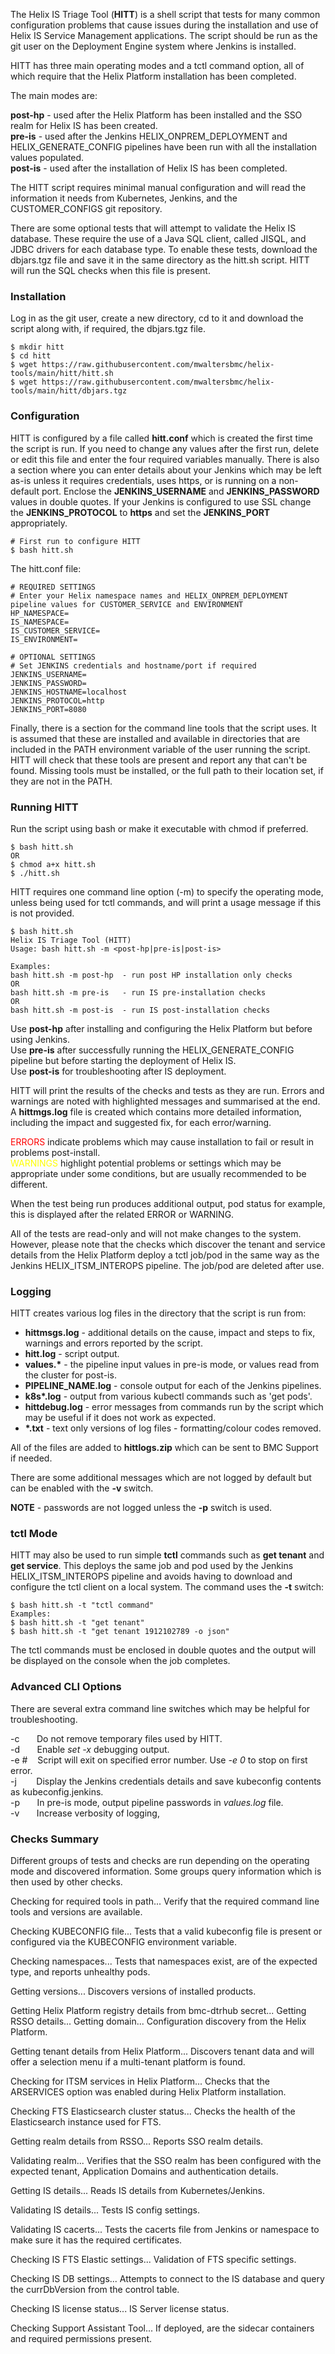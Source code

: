 The Helix IS Triage Tool (**HITT**) is a shell script that tests for many common configuration problems that cause issues during the installation and use of Helix IS Service Management applications.  The script should be run as the git user on the Deployment Engine system where Jenkins is installed.

HITT has three main operating modes and a tctl command option, all of which require that the Helix Platform installation has been completed.

The main modes are:

**post-hp**	- used after the Helix Platform has been installed and the SSO realm for Helix IS has been created.\
**pre-is**	- used after the Jenkins HELIX_ONPREM_DEPLOYMENT and HELIX_GENERATE_CONFIG pipelines have been run with all the installation values populated.\
**post-is**	- used after the installation of Helix IS has been completed.

The HITT script requires minimal manual configuration and will read the information it needs from Kubernetes, Jenkins, and the CUSTOMER_CONFIGS git repository.

There are some optional tests that will attempt to validate the Helix IS database.  These require the use of a Java SQL client, called JISQL, and JDBC drivers for each database type.  To enable these tests, download the dbjars.tgz file and save it in the same directory as the hitt.sh script.  HITT will run the SQL checks when this file is present.

### Installation ###

Log in as the git user, create a new directory, cd to it and download the script along with, if required, the dbjars.tgz file.

```
$ mkdir hitt
$ cd hitt
$ wget https://raw.githubusercontent.com/mwaltersbmc/helix-tools/main/hitt/hitt.sh
$ wget https://raw.githubusercontent.com/mwaltersbmc/helix-tools/main/hitt/dbjars.tgz
```

### Configuration ###

HITT is configured by a file called **hitt.conf** which is created the first time the script is run. If you need to change any values after the first run, delete or edit this file and enter the four required variables manually. There is also a section where you can enter details about your Jenkins which may be left as-is unless it requires credentials, uses https, or is running on a non-default port. Enclose the **JENKINS_USERNAME** and **JENKINS_PASSWORD** values in double quotes.  If your Jenkins is configured to use SSL change the **JENKINS_PROTOCOL** to **https** and set the **JENKINS_PORT** appropriately.

```
# First run to configure HITT
$ bash hitt.sh
```
The hitt.conf file:

```
# REQUIRED SETTINGS
# Enter your Helix namespace names and HELIX_ONPREM_DEPLOYMENT pipeline values for CUSTOMER_SERVICE and ENVIRONMENT
HP_NAMESPACE=
IS_NAMESPACE=
IS_CUSTOMER_SERVICE=
IS_ENVIRONMENT=

# OPTIONAL SETTINGS
# Set JENKINS credentials and hostname/port if required
JENKINS_USERNAME=
JENKINS_PASSWORD=
JENKINS_HOSTNAME=localhost
JENKINS_PROTOCOL=http
JENKINS_PORT=8080
```

Finally, there is a section for the command line tools that the script uses.  It is assumed that these are installed and available in directories that are included in the PATH environment variable of the user running the script.  HITT will check that these tools are present and report any that can't be found.  Missing tools must be installed, or the full path to their location set, if they are not in the PATH.

### Running HITT ###

Run the script using bash or make it executable with chmod if preferred.

```
$ bash hitt.sh
OR
$ chmod a+x hitt.sh
$ ./hitt.sh
```

HITT requires one command line option (-m) to specify the operating mode, unless being used for tctl commands, and will print a usage message if this is not provided.

```
$ bash hitt.sh
Helix IS Triage Tool (HITT)
Usage: bash hitt.sh -m <post-hp|pre-is|post-is>

Examples:
bash hitt.sh -m post-hp  - run post HP installation only checks
OR
bash hitt.sh -m pre-is   - run IS pre-installation checks
OR
bash hitt.sh -m post-is  - run IS post-installation checks
```

Use **post-hp** after installing and configuring the Helix Platform but before using Jenkins.\
Use **pre-is** after successfully running the HELIX_GENERATE_CONFIG pipeline but before starting the deployment of Helix IS.\
Use **post-is** for troubleshooting after IS deployment.

HITT will print the results of the checks and tests as they are run.  Errors and warnings are noted with highlighted messages and summarised at the end.  A **hittmgs.log** file is created which contains more detailed information, including the impact and suggested fix, for each error/warning.

<span style="color:red">ERRORS</span> indicate problems which may cause installation to fail or result in problems post-install.\
<span style="color:yellow">WARNINGS</span> highlight potential problems or settings which may be appropriate under some conditions, but are usually recommended to be different.

When the test being run produces additional output, pod status for example, this is displayed after the related ERROR or WARNING.

All of the tests are read-only and will not make changes to the system.  However, please note that the checks which discover the tenant and service details from the Helix Platform deploy a tctl job/pod in the same way as the Jenkins HELIX_ITSM_INTEROPS pipeline.  The job/pod are deleted after use.

### Logging ###

HITT creates various log files in the directory that the script is run from:

- **hittmsgs.log** - additional details on the cause, impact and steps to fix, warnings and errors reported by the script.
- **hitt.log** - script output.
- **values.\*** - the pipeline input values in pre-is mode, or values read from the cluster for post-is.
- **PIPELINE_NAME.log** - console output for each of the Jenkins pipelines.
- **k8s\*.log** - output from various kubectl commands such as 'get pods'.
- **hittdebug.log** - error messages from commands run by the script which may be useful if it does not work as expected.
- **\*.txt** - text only versions of log files - formatting/colour codes removed.

All of the files are added to **hittlogs.zip** which can be sent to BMC Support if needed.

There are some additional messages which are not logged by default but can be enabled with the **-v** switch.

**NOTE** - passwords are not logged unless the **-p** switch is used.

### tctl Mode ###

HITT may also be used to run simple **tctl** commands such as **get tenant** and **get service**.  This deploys the same job and pod used by the Jenkins HELIX_ITSM_INTEROPS pipeline and avoids having to download and configure the tctl client on a local system.  The command uses the **-t** switch:

```
$ bash hitt.sh -t "tctl command"
Examples:
$ bash hitt.sh -t "get tenant"
$ bash hitt.sh -t "get tenant 1912102789 -o json"
```

The tctl commands must be enclosed in double quotes and the output will be displayed on the console when the job completes.

### Advanced CLI Options ###

There are several extra command line switches which may be helpful for troubleshooting.

-c&nbsp;&nbsp;&nbsp;&nbsp;&nbsp;&nbsp;&nbsp;Do not remove temporary files used by HITT.\
-d&nbsp;&nbsp;&nbsp;&nbsp;&nbsp;&nbsp;&nbsp;Enable *set -x* debugging output.\
-e #&nbsp;&nbsp;&nbsp;&nbsp;Script will exit on specified error number.  Use *-e 0* to stop on first error.\
-j&nbsp;&nbsp;&nbsp;&nbsp;&nbsp;&nbsp;&nbsp;&nbsp;Display the Jenkins credentials details and save kubeconfig contents as kubeconfig.jenkins.\
-p&nbsp;&nbsp;&nbsp;&nbsp;&nbsp;&nbsp;&nbsp;In pre-is mode, output pipeline passwords in *values.log* file.\
-v&nbsp;&nbsp;&nbsp;&nbsp;&nbsp;&nbsp;&nbsp;Increase verbosity of logging,

### Checks Summary ###

Different groups of tests and checks are run depending on the operating mode and discovered information.  Some groups query information which is then used by other checks.

Checking for required tools in path...
	Verify that the required command line tools and versions are available.

Checking KUBECONFIG file...
  Tests that a valid kubeconfig file is present or configured via the KUBECONFIG environment variable.

Checking namespaces...
  Tests that namespaces exist, are of the expected type, and reports unhealthy pods.

Getting versions...
  Discovers versions of installed products.

Getting Helix Platform registry details from bmc-dtrhub secret...
Getting RSSO details...
Getting domain...
	Configuration discovery from the Helix Platform.

Getting tenant details from Helix Platform...
  Discovers tenant data and will offer a selection menu if a multi-tenant platform is found.

Checking for ITSM services in Helix Platform...
  Checks that the ARSERVICES option was enabled during Helix Platform installation.

Checking FTS Elasticsearch cluster status...
  Checks the health of the Elasticsearch instance used for FTS.

Getting realm details from RSSO...
  Reports SSO realm details.

Validating realm...
  Verifies that the SSO realm has been configured with the expected tenant, Application Domains and authentication details.

Getting IS details...
  Reads IS details from Kubernetes/Jenkins.

Validating IS details...
  Tests IS config settings.

Validating IS cacerts...
  Tests the cacerts file from Jenkins or namespace to make sure it has the required certificates.

Checking IS FTS Elastic settings...
  Validation of FTS specific settings.

Checking IS DB settings...
	Attempts to connect to the IS database and query the currDbVersion from the control table.

Checking IS license status...
  IS Server license status.

Checking Support Assistant Tool...
  If deployed, are the sidecar containers and required permissions present.

